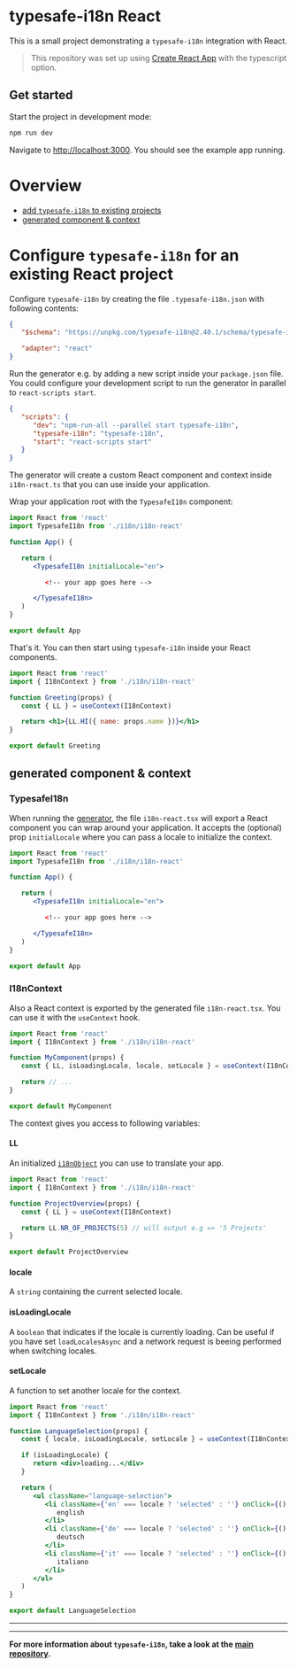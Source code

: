 # typesafe-i18n React

This is a small project demonstrating a `typesafe-i18n` integration with React.

> This repository was set up using [Create React App](https://github.com/facebook/create-react-app) with the typescript option.


## Get started

Start the project in development mode:

```bash
npm run dev
```

Navigate to [http://localhost:3000](http://localhost:3000). You should see the example app running.

# Overview
 - [add `typesafe-i18n` to existing projects](#configure-typesafe-i18n-for-an-existing-react-project)
 - [generated component & context](#generated-component--context)

<!-- ------------------------------------------------------------------------------------------ -->
<!-- ------------------------------------------------------------------------------------------ -->
<!-- ------------------------------------------------------------------------------------------ -->

# Configure `typesafe-i18n` for an existing React project

Configure `typesafe-i18n` by creating the file `.typesafe-i18n.json` with following contents:

```json
{
   "$schema": "https://unpkg.com/typesafe-i18n@2.40.1/schema/typesafe-i18n.json",

   "adapter": "react"
}
```

Run the generator e.g. by adding a new script inside your `package.json` file.
You could configure your development script to run the generator in parallel to `react-scripts start`.

```json
{
   "scripts": {
      "dev": "npm-run-all --parallel start typesafe-i18n",
      "typesafe-i18n": "typesafe-i18n",
      "start": "react-scripts start"
   }
}
```

The generator will create a custom React component and context inside `i18n-react.ts` that you can use inside your application.

Wrap your application root with the `TypesafeI18n` component:

```jsx
import React from 'react'
import TypesafeI18n from './i18n/i18n-react'

function App() {

   return (
      <TypesafeI18n initialLocale="en">

         <!-- your app goes here -->

      </TypesafeI18n>
   )
}

export default App
```

That's it. You can then start using `typesafe-i18n` inside your React components.

```jsx
import React from 'react'
import { I18nContext } from './i18n/i18n-react'

function Greeting(props) {
   const { LL } = useContext(I18nContext)

   return <h1>{LL.HI({ name: props.name })}</h1>
}

export default Greeting
```

<!-- ------------------------------------------------------------------------------------------ -->
<!-- ------------------------------------------------------------------------------------------ -->
<!-- ------------------------------------------------------------------------------------------ -->

## generated component & context


### TypesafeI18n

When running the [generator](https://github.com/ivanhofer/typesafe-i18n#typesafety), the file `i18n-react.tsx` will export a React component you can wrap around your application. It accepts the (optional) prop `initialLocale` where you can pass a locale to initialize the context.

```jsx
import React from 'react'
import TypesafeI18n from './i18n/i18n-react'

function App() {

   return (
      <TypesafeI18n initialLocale="en">

         <!-- your app goes here -->

      </TypesafeI18n>
   )
}

export default App
```


### I18nContext

Also a React context is exported by the generated file `i18n-react.tsx`. You can use it with the `useContext` hook.

```jsx
import React from 'react'
import { I18nContext } from './i18n/i18n-react'

function MyComponent(props) {
   const { LL, isLoadingLocale, locale, setLocale } = useContext(I18nContext)

   return // ...
}

export default MyComponent
```

The context gives you access to following variables:

#### LL

An initialized [`i18nObject`](https://github.com/ivanhofer/typesafe-i18n#i18nobject) you can use to translate your app.

```jsx
import React from 'react'
import { I18nContext } from './i18n/i18n-react'

function ProjectOverview(props) {
   const { LL } = useContext(I18nContext)

   return LL.NR_OF_PROJECTS(5) // will output e.g => '5 Projects'
}

export default ProjectOverview
```

#### locale

A `string` containing the current selected locale.

#### isLoadingLocale

A `boolean` that indicates if the locale is currently loading. Can be useful if you have set `loadLocalesAsync` and a network request is beeing performed when switching locales.

#### setLocale

A function to set another locale for the context.


```jsx
import React from 'react'
import { I18nContext } from './i18n/i18n-react'

function LanguageSelection(props) {
   const { locale, isLoadingLocale, setLocale } = useContext(I18nContext)

   if (isLoadingLocale) {
      return <div>loading...</div>
   }

   return (
      <ul className="language-selection">
         <li className={'en' === locale ? 'selected' : ''} onClick={() => setLocale('en')}>
            english
         </li>
         <li className={'de' === locale ? 'selected' : ''} onClick={() => setLocale('de')}>
            deutsch
         </li>
         <li className={'it' === locale ? 'selected' : ''} onClick={() => setLocale('it')}>
            italiano
         </li>
      </ul>
   )
}

export default LanguageSelection
```


---
---

**For more information about `typesafe-i18n`, take a look at the [main repository](https://github.com/ivanhofer/typesafe-i18n).**